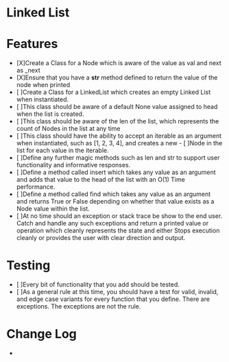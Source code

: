 # Linked List


# Features
- [X]Create a Class for a Node which is aware of the value as val and next as _next
- [X]Ensure that you have a __str__ method defined to return the value of the node when printed
- [ ]Create a Class for a LinkedList which creates an empty Linked List when instantiated.
- [ ]This class should be aware of a default None value assigned to head when the list is created.
- [ ]This class should be aware of the len of the list, which represents the count of Nodes in the list at any time
- [ ]This class should have the ability to accept an iterable as an argument when instantiated, such as [1, 2, 3, 4], and creates a new - [ ]Node in the list for each value in the iterable.
- [ ]Define any further magic methods such as len and str to support user functionality and informative responses.
- [ ]Define a method called insert which takes any value as an argument and adds that value to the head of the list with an O(1) Time performance.
- [ ]Define a method called find which takes any value as an argument and returns True or False depending on whether that value exists as a Node value within the list.
- [ ]At no time should an exception or stack trace be show to the end user. Catch and handle any such exceptions and return a printed value or operation which cleanly represents the state and either Stops execution cleanly or provides the user with clear direction and output.

# Testing
- [ ]Every bit of functionality that you add should be tested.
- [ ]As a general rule at this time, you should have a test for valid, invalid, and edge case variants for every function that you define. There are exceptions. The exceptions are not the rule.

# Change Log
- 